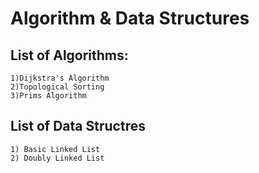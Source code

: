 # Algorithm & Data Structures

## List of Algorithms:

	1)Dijkstra's Algorithm
	2)Topological Sorting
	3)Prims Algorithm

## List of Data Structres

	1) Basic Linked List
	2) Doubly Linked List